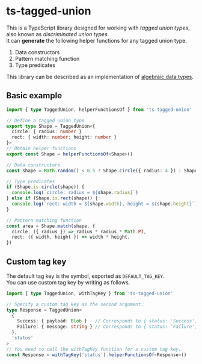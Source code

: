 # ts-tagged-union

This is a TypeScript library designed for working with _tagged union types_, also known as _discriminated union types_.  
It can **generate** the following helper functions for any tagged union type.
1. Data constructors
2. Pattern matching function
3. Type predicates

This library can be described as an implementation of [algebraic data types](https://wikipedia.org/wiki/Algebraic_data_type).

## Basic example

```typescript
import { type TaggedUnion, helperFunctionsOf } from 'ts-tagged-union'

// Define a tagged union type
export type Shape = TaggedUnion<{
  circle: { radius: number }
  rect: { width: number; height: number }
}>
// Obtain helper functions
export const Shape = helperFunctionsOf<Shape>()

// Data constructors
const shape = Math.random() < 0.5 ? Shape.circle({ radius: 4 }) : Shape.rect({ width: 6, height: 8 })

// Type predicates
if (Shape.is.circle(shape)) {
  console.log(`circle: radius = ${shape.radius}`)
} else if (Shape.is.rect(shape)) {
  console.log(`rect: width = ${shape.width}, height = ${shape.height}`)
}

// Pattern matching function
const area = Shape.match(shape, {
  circle: ({ radius }) => radius * radius * Math.PI,
  rect: ({ width, height }) => width * height,
})
```

## Custom tag key

The default tag key is the symbol, exported as `DEFAULT_TAG_KEY`.  
You can use custom tag key by writing as follows.  

```typescript
import { type TaggedUnion, withTagKey } from 'ts-tagged-union'

// Specify a custom tag key as the second argument.
type Response = TaggedUnion<
  {
    Success: { payload: Blob }   // Corresponds to { status: 'Success', payload: Blob }
    Failure: { message: string } // Corresponds to { status: 'Failure', message: string }
  },
  'status'
>
// You need to call the withTagKey function for a custom tag key.
const Response = withTagKey('status').helperFunctionsOf<Response>()
```

